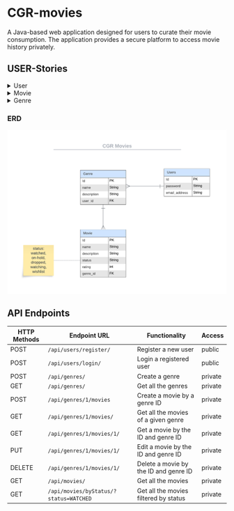 # CGR-movies
A Java-based web application designed for users to curate their movie consumption. The application provides a secure platform to access movie history privately.

## USER-Stories
<details>
  <summary>User</summary>

1. As a new user I want to be able to register so that I can have access to the application.
    - The user must input an email and password.
    - The email must be unique.
        - The application should show an error if an email is not unique.

2. As a user I want to log in account so that I can access my personalized content.
- The user must provide a valid email and password combination.
- The application should grant access to the personalized application content.
- The application should show an error if given an invalid email and password.

</details>
<details>
  <summary>Movie</summary>

1. As a logged-in user I want to add a movie to my movies list so that I can keep track of my movie preferences.
    - The user must input a unique movie name.
        - The application should show an error if the name is duplicated.
    - The user must input an existing genre.
        - The application should show an error if the genre is not found.
    - The user can input description, status, and rating.
        - If no status is provided, the application defaults the status to "wishlist".
    - The application should add the movie to the user's list.
    - The application should show a success message.

2. As a logged-in user I want to edit a movie's information so I can an updated list.
    - The user must input a valid movie name.
        - The application should show an error if not.
    - The user must input an existing genre.
        - The application should show an error if the genre is not found.
    - The application should update the movie retrieved.
    - The application should show a success message.

3. As a logged-in user I want to delete a movie from my list.
    - The user must input a valid movie name.
        - The application should show an error if not.
    - The user must input an existing genre.
        - The application should show an error if the genre is not found.
    - The application should delete the given movie.
    - The application should show a success message.

4. As a logged-in user I want to search for a specific movie.
    - The user must input a valid movie name.
        - The application should show an error if not.
    - The user must input an existing genre.
        - The application should show an error if the genre is not found.
    - The application should retrieve the given movie.

5. As a logged-in user I want to see all the movies in my list.
    - The movie list should be populated.
    - The application should provide the movie's list.

6. As a logged-in user I want to be able to list the movies by status.
    - The user must input a valid status.
        - The application should show an error if not.
    - The movie list should be populated.
    - The application should provide the movie's list.

7. As a logged-in user I want to be able to list the movies by genre.
    - The user must input a valid genre.
        - The application should show an error if not.
    - The user must input an existing genre.
        - The application should show an error if the genre is not found.
    - The movie list should be populated.
    - The application should provide the movie's list.
</details>

<details>
  <summary>Genre</summary>

1. As a logged-in user I want to add a genre, so I can categorize my movies.
    - The user must input a unique genre.
        - The application should show an error if not.
    - The user can input a description.

2. As a logged-in user I want to see all the genres.
    - The genre list should be populated.
    - The application should provide the genre's list.
</details>

### ERD
![ERD](https://github.com/GabrielleYnara/cgr-movies/blob/security/assets/cgr-movies.png)

## API Endpoints
| HTTP Methods | Endpoint URL                           | Functionality                             | Access    | 
|--------------|----------------------------------------|-------------------------------------------|-----------|
| POST         | `/api/users/register/`                 | Register a new user                       | public    |
| POST         | `/api/users/login/`                    | Login a registered user                   | public    |
| POST         | `/api/genres/`                         | Create a genre                            | private   |
| GET          | `/api/genres/`                         | Get all the genres                        | private   |
| POST         | `/api/genres/1/movies`                 | Create a movie by a genre ID              | private   |
| GET          | `/api/genres/1/movies/`                | Get all the movies of a given genre       | private   |
| GET          | `/api/genres/1/movies/1/`              | Get a movie by the ID and genre ID        | private   |
| PUT          | `/api/genres/1/movies/1/`              | Edit a movie by the ID and genre ID       | private   |
| DELETE       | `/api/genres/1/movies/1/`              | Delete a movie by the ID and genre ID     | private   |
| GET          | `/api/movies/`                         | Get all the movies                        | private   |
| GET          | `/api/movies/byStatus/?status=WATCHED` | Get all the movies filtered by status     | private   |

